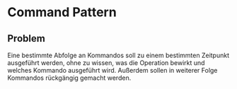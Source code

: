 # Command Pattern
## Problem
Eine bestimmte Abfolge an Kommandos soll zu einem bestimmten Zeitpunkt
ausgeführt werden, ohne zu wissen, was die Operation bewirkt und welches
Kommando ausgeführt wird. Außerdem sollen in weiterer Folge Kommandos
rückgängig gemacht werden.

## 